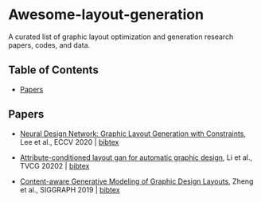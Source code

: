 # Awesome-layout-generation
A curated list of graphic layout optimization and generation research papers, codes, and data.

## Table of Contents
- [Papers](#papers)

## Papers
- [Neural Design Network: Graphic Layout Generation with Constraints](https://www.ecva.net/papers/eccv_2020/papers_ECCV/papers/123480494.pdf), Lee et al., ECCV 2020 | [bibtex](./citations/NDN.txt) <!---Lee20eccv_ndn-->

- [Attribute-conditioned layout gan for automatic graphic design](https://arxiv.org/pdf/2009.05284), Li et al., TVCG 20202 | [bibtex](./citations/attribute.txt)<!---Li20attribute-->

- [Content-aware Generative Modeling of Graphic Design Layouts](https://xtqiao.com/projects/content_aware_layout/paper.pdf), Zheng et al., SIGGRAPH 2019 | [bibtex](./citations/content_aware.txt)<!---Zheng19contet-->
